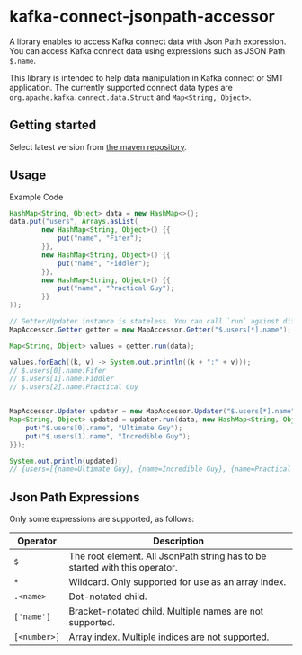# kafka-connect-jsonpath-accessor
A library enables to access Kafka connect data with Json Path expression.
You can access Kafka connect data using expressions such as JSON Path `$.name`.

This library is intended to help data manipulation in Kafka connect or SMT application.
The currently supported connect data types are `org.apache.kafka.connect.data.Struct` and `Map<String, Object>`.

## Getting started
Select latest version from [the maven repository](https://mvnrepository.com/artifact/io.github.rerorero/kafka-connect-jsonpath-accessor).

## Usage
Example Code
```java
HashMap<String, Object> data = new HashMap<>();
data.put("users", Arrays.asList(
        new HashMap<String, Object>() {{
            put("name", "Fifer");
        }},
        new HashMap<String, Object>() {{
            put("name", "Fiddler");
        }},
        new HashMap<String, Object>() {{
            put("name", "Practical Guy");
        }}
));

// Getter/Updater instance is stateless. You can call `run` against different data
MapAccessor.Getter getter = new MapAccessor.Getter("$.users[*].name");

Map<String, Object> values = getter.run(data);

values.forEach((k, v) -> System.out.println((k + ":" + v)));
// $.users[0].name:Fifer
// $.users[1].name:Fiddler
// $.users[2].name:Practical Guy


MapAccessor.Updater updater = new MapAccessor.Updater("$.users[*].name");
Map<String, Object> updated = updater.run(data, new HashMap<String, Object>(){{
    put("$.users[0].name", "Ultimate Guy");
    put("$.users[1].name", "Incredible Guy");
}});

System.out.println(updated);
// {users=[{name=Ultimate Guy}, {name=Incredible Guy}, {name=Practical Guy}]}
```

## Json Path Expressions

Only some expressions are supported, as follows:

| Operator     | Description                                                                 |
| ------------ | --------------------------------------------------------------------------- |
| `$`          | The root element. All JsonPath string has to be started with this operator. |
| `*`          | Wildcard. Only supported for use as an array index.                         |
| `.<name>`    | Dot-notated child.                                                          |
| `['name']`   | Bracket-notated child. Multiple names are not supported.                    |
| `[<number>]` | Array index. Multiple indices are not supported.                            |

